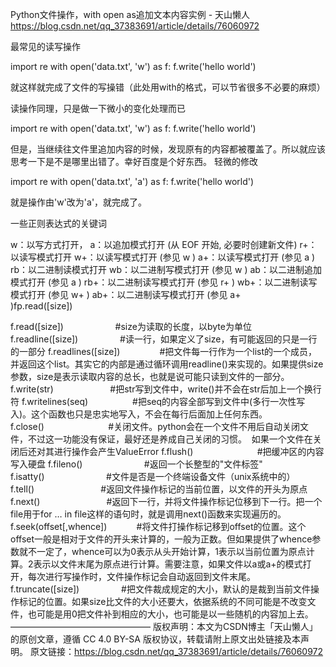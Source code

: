 Python文件操作，with open as追加文本内容实例 - 天山懒人 https://blog.csdn.net/qq_37383691/article/details/76060972

最常见的读写操作



import re
with open('data.txt', 'w') as f:
   f.write('hello world')

就这样就完成了文件的写操错（此处用with的格式，可以节省很多不必要的麻烦）

读操作同理，只是做一下微小的变化处理而已

import re
with open('data.txt', 'w') as f:
   f.write('hello world')


但是，当继续往文件里追加内容的时候，发现原有的内容都被覆盖了。所以就应该思考一下是不是哪里出错了。幸好百度是个好东西。
轻微的修改

import re
with open('data.txt', 'a') as f:
   f.write('hello world')


就是操作由'w'改为'a'，就完成了。

一些正则表达式的关键词

w：以写方式打开，
a：以追加模式打开 (从 EOF 开始, 必要时创建新文件)
r+：以读写模式打开
w+：以读写模式打开 (参见 w )
a+：以读写模式打开 (参见 a )
rb：以二进制读模式打开
wb：以二进制写模式打开 (参见 w )
ab：以二进制追加模式打开 (参见 a )
rb+：以二进制读写模式打开 (参见 r+ )
wb+：以二进制读写模式打开 (参见 w+ )
ab+：以二进制读写模式打开 (参见 a+ )fp.read([size])                    

f.read([size])                     #size为读取的长度，以byte为单位
f.readline([size])                 #读一行，如果定义了size，有可能返回的只是一行的一部分
f.readlines([size])                #把文件每一行作为一个list的一个成员，并返回这个list。其实它的内部是通过循环调用readline()来实现的。如果提供size参数，size是表示读取内容的总长，也就是说可能只读到文件的一部分。
f.write(str)                       #把str写到文件中，write()并不会在str后加上一个换行符
f.writelines(seq)                  #把seq的内容全部写到文件中(多行一次性写入)。这个函数也只是忠实地写入，不会在每行后面加上任何东西。
f.close()                          #关闭文件。python会在一个文件不用后自动关闭文件，不过这一功能没有保证，最好还是养成自己关闭的习惯。  如果一个文件在关闭后还对其进行操作会产生ValueError
f.flush()                          #把缓冲区的内容写入硬盘
f.fileno()                         #返回一个长整型的"文件标签"
f.isatty()                         #文件是否是一个终端设备文件（unix系统中的）
f.tell()                           #返回文件操作标记的当前位置，以文件的开头为原点
f.next()                           #返回下一行，并将文件操作标记位移到下一行。把一个file用于for … in file这样的语句时，就是调用next()函数来实现遍历的。
f.seek(offset[,whence])            #将文件打操作标记移到offset的位置。这个offset一般是相对于文件的开头来计算的，一般为正数。但如果提供了whence参数就不一定了，whence可以为0表示从头开始计算，1表示以当前位置为原点计算。2表示以文件末尾为原点进行计算。需要注意，如果文件以a或a+的模式打开，每次进行写操作时，文件操作标记会自动返回到文件末尾。
f.truncate([size])                 #把文件裁成规定的大小，默认的是裁到当前文件操作标记的位置。如果size比文件的大小还要大，依据系统的不同可能是不改变文件，也可能是用0把文件补到相应的大小，也可能是以一些随机的内容加上去。
————————————————
版权声明：本文为CSDN博主「天山懒人」的原创文章，遵循 CC 4.0 BY-SA 版权协议，转载请附上原文出处链接及本声明。
原文链接：https://blog.csdn.net/qq_37383691/article/details/76060972